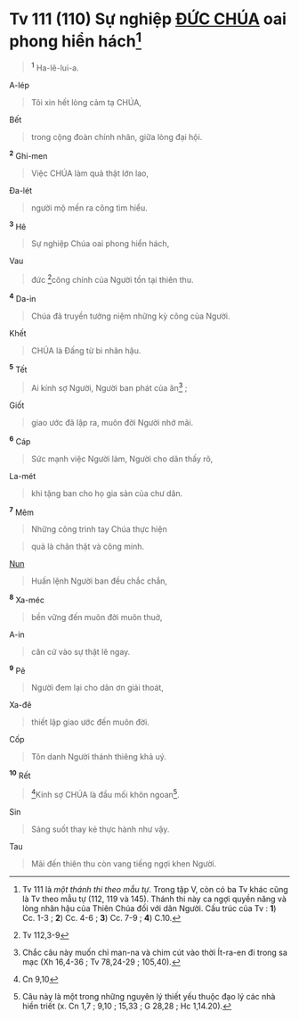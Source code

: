 # Tv 111 (110) Sự nghiệp [ĐỨC CHÚA]() oai phong hiển hách[^1]

> <sup><b>1</b></sup> Ha-lê-lui-a.
>

A-lép


> Tôi xin hết lòng cảm tạ CHÚA,
>

Bết


> trong cộng đoàn chính nhân, giữa lòng đại hội.
>

<sup><b>2</b></sup> Ghi-men


> Việc CHÚA làm quả thật lớn lao,
>

Đa-lét


> người mộ mến ra công tìm hiểu.
>

<sup><b>3</b></sup> Hê


> Sự nghiệp Chúa oai phong hiển hách,
>

Vau


> đức [^1*]công chính của Người tồn tại thiên thu.
>

<sup><b>4</b></sup> Da-in


> Chúa đã truyền tưởng niệm những kỳ công của Người.
>

Khết


> CHÚA là Đấng từ bi nhân hậu.
>

<sup><b>5</b></sup> Tết


> Ai kính sợ Người, Người ban phát của ăn[^2] ;
>

Giốt


> giao ước đã lập ra, muôn đời Người nhớ mãi.
>

<sup><b>6</b></sup> Cáp


> Sức mạnh việc Người làm, Người cho dân thấy rõ,
>

La-mét


> khi tặng ban cho họ gia sản của chư dân.
>

<sup><b>7</b></sup> Mêm


> Những công trình tay Chúa thực hiện
>


> quả là chân thật và công minh.
>

[Nun]()


> Huấn lệnh Người ban đều chắc chắn,
>

<sup><b>8</b></sup> Xa-méc


> bền vững đến muôn đời muôn thuở,
>

A-in


> căn cứ vào sự thật lẽ ngay.
>

<sup><b>9</b></sup> Pê


> Người đem lại cho dân ơn giải thoát,
>

Xa-đê


> thiết lập giao ước đến muôn đời.
>

Cốp


> Tôn danh Người thánh thiêng khả uý.
>

<sup><b>10</b></sup> Rết


> [^2*]Kính sợ CHÚA là đầu mối khôn ngoan[^3].
>

Sin


> Sáng suốt thay kẻ thực hành như vậy.
>

Tau


> Mãi đến thiên thu còn vang tiếng ngợi khen Người.
>

[^1]: Tv 111 là *một thánh thi theo mẫu tự*. Trong tập V, còn có ba Tv khác cũng là Tv theo mẫu tự (112, 119 và 145). Thánh thi này ca ngợi quyền năng và lòng nhân hậu của Thiên Chúa đối với dân Người. Cấu trúc của Tv : **1**) Cc. 1-3 ; **2**) Cc. 4-6 ; **3**) Cc. 7-9 ; **4**) C.10.
[^2]: Chắc câu này muốn chỉ man-na và chim cút vào thời Ít-ra-en đi trong sa mạc (Xh 16,4-36 ; Tv 78,24-29 ; 105,40).
[^3]: Câu này là một trong những nguyên lý thiết yếu thuộc đạo lý các nhà hiền triết (x. Cn 1,7 ; 9,10 ; 15,33 ; G 28,28 ; Hc 1,14.20).
[^1*]: Tv 112,3-9
[^2*]: Cn 9,10